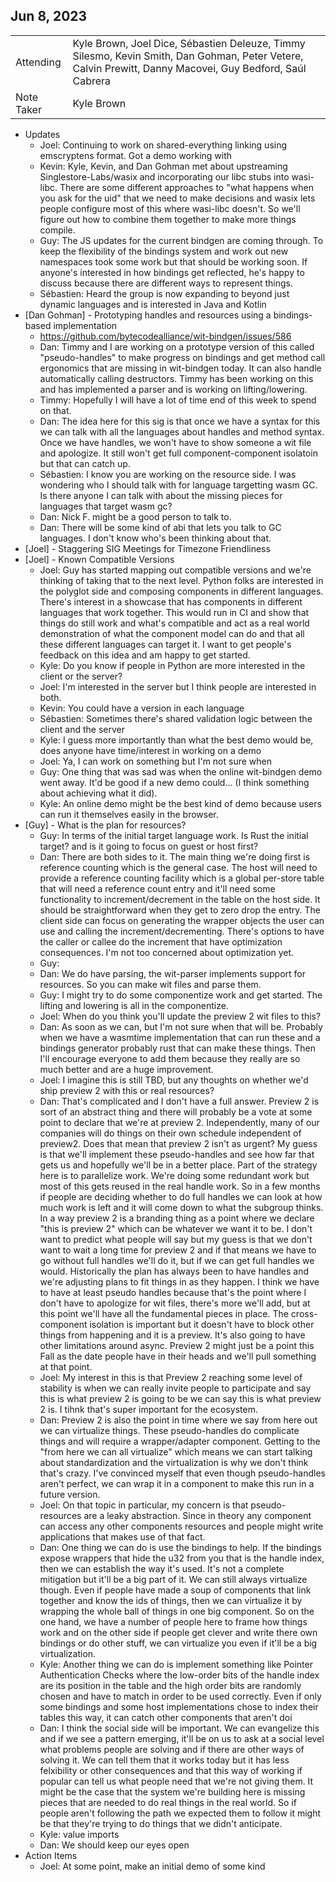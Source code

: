 ## Jun 8, 2023

|          |      | 
| -------- | -------- |
| Attending  | Kyle Brown, Joel Dice, Sébastien Deleuze, Timmy Silesmo, Kevin Smith, Dan Gohman, Peter Vetere, Calvin Prewitt, Danny Macovei, Guy Bedford, Saúl Cabrera
| Note Taker | Kyle Brown

* Updates
    * Joel: Continuing to work on shared-everything linking using emscryptens format. Got a demo working with 
    * Kevin: Kyle, Kevin, and Dan Gohman met about upstreaming Singlestore-Labs/wasix and incorporating our libc stubs into wasi-libc. There are some different approaches to "what happens when you ask for the uid" that we need to make decisions and wasix lets people configure most of this where wasi-libc doesn't. So we'll figure out how to combine them together to make more things compile.
    * Guy: The JS updates for the current bindgen are coming through. To keep the flexibility of the bindings system and work out new namespaces took some work but that should be working soon. If anyone's interested in how bindings get reflected, he's happy to discuss because there are different ways to represent things.
    * Sébastien: Heard the group is now expanding to beyond just dynamic languages and is interested in Java and Kotlin
* [Dan Gohman] - Prototyping handles and resources using a bindings-based implementation
    * https://github.com/bytecodealliance/wit-bindgen/issues/586
    * Dan: Timmy and I are working on a prototype version of this called "pseudo-handles" to make progress on bindings and get method call ergonomics that are missing in wit-bindgen today. It can also handle automatically calling destructors. Timmy has been working on this and has implemented a parser and is working on lifting/lowering.
    * Timmy: Hopefully I will have a lot of time end of this week to spend on that.
    * Dan: The idea here for this sig is that once we have a syntax for this we can talk with all the languages about handles and method syntax. Once we have handles, we won't have to show someone a wit file and apologize. It still won't get full component-component isolatoin but that can catch up.
    *  Sébastien: I know you are working on the resource side. I was wondering who I should talk with for language targetting wasm GC. Is there anyone I can talk with about the missing pieces for languages that target wasm gc?
    *  Dan: Nick F. might be a good person to talk to. 
    *  Dan: There will be some kind of abi that lets you talk to GC languages. I don't know who's been thinking about that.
* [Joel] - Staggering SIG Meetings for Timezone Friendliness
* [Joel] - Known Compatible Versions
    * Joel: Guy has started mapping out compatible versions and we're thinking of taking that to the next level. Python folks are interested in the polyglot side and composing components in different languages. There's interest in a showcase that has components in different languages that work together. This would run in CI and show that things do still work and what's compatible and act as a real world demonstration of what the component model can do and that all these different languages can target it. I want to get people's feedback on this idea and am happy to get started.
    * Kyle: Do you know if people in Python are more interested in the client or the server?
    * Joel: I'm interested in the server but I think people are interested in both.
    * Kevin: You could have a version in each language
    * Sébastien: Sometimes there's shared validation logic between the client and the server
    * Kyle: I guess more importantly than what the best demo would be, does anyone have time/interest in working on a demo
    * Joel: Ya, I can work on something but I'm not sure when
    * Guy: One thing that was sad was when the online wit-bindgen demo went away. It'd be good if a new demo could... (I think something about achieving what it did).
    * Kyle: An online demo might be the best kind of demo because users can run it themselves easily in the browser.
* [Guy] - What is the plan for resources?
    * Guy: In terms of the initial target language work. Is Rust the initial target? and is it going to focus on guest or host first?
    * Dan: There are both sides to it. The main thing we're doing first is reference counting which is the general case. The host will need to provide a reference counting facility which is a global per-store table that will need a reference count entry and it'll need some functionality to increment/decrement in the table on the host side. It should be straightforward when they get to zero drop the entry. The client side can focus on generating the wrapper objects the user can use and calling the increment/decrementing. There's options to have the caller or callee do the increment that have optimization consequences. I'm not too concerned about optimization yet.
    * Guy: 
    * Dan: We do have parsing, the wit-parser implements support for resources. So you can make wit files and parse them.
    * Guy: I might try to do some componentize work and get started. The lifting and lowering is all in the componentize.
    * Joel: When do you think you'll update the preview 2 wit files to this?
    * Dan: As soon as we can, but I'm not sure when that will be. Probably when we have a wasmtime implementation that can run these and a bindings generator probably rust that can make these things. Then I'll encourage everyone to add them because they really are so much better and are a huge improvement.
    * Joel: I imagine this is still TBD, but any thoughts on whether we'd ship preview 2 with this or real resources?
    * Dan: That's complicated and I don't have a full answer. Preview 2 is sort of an abstract thing and there will probably be a vote at some point to declare that we're at preview 2. Independently, many of our companies will do things on their own schedule independent of preview2. Does that mean that preview 2 isn't as urgent? My guess is that we'll implement these pseudo-handles and see how far that gets us and hopefully we'll be in a better place. Part of the strategy here is to parallelize work. We're doing some redundant work but most of this gets reused in the real handle work. So in a few months if people are deciding whether to do full handles we can look at how much work is left and it will come down to what the subgroup thinks. In a way preview 2 is a branding thing as a point where we declare "this is preview 2" which can be whatever we want it to be. I don't want to predict what people will say but my guess is that we don't want to wait a long time for preview 2 and if that means we have to go without full handles we'll do it, but if we can get full handles we would. Historically the plan has always been to have handles and we're adjusting plans to fit things in as they happen. I think we have to have at least pseudo handles because that's the point where I don't have to apologize for wit files, there's more we'll add, but at this point we'll have all the fundamental pieces in place. The cross-component isolation is important but it doesn't have to block other things from happening and it is a preview. It's also going to have other limitations around async. Preview 2 might just be a point this Fall as the date people have in their heads and we'll pull something at that point.
    * Joel: My interest in this is that Preview 2 reaching some level of stability is when we can really invite people to participate and say this is what preview 2 is going to be we can say this is what preview 2 is. I tihnk that's super important for the ecosystem.
    * Dan: Preview 2 is also the point in time where we say from here out we can virtualize things. These pseudo-handles do complicate things and will require a wrapper/adapter component. Getting to the "from here we can all virtualize" which means we can start talking about standardization and the virtualization is why we don't think that's crazy. I've convinced myself that even though pseudo-handles aren't perfect, we can wrap it in a component to make this run in a future version.
    * Joel: On that topic in particular, my concern is that pseudo-resources are a leaky abstraction. Since in theory any component can access any other components resources and people might write applications that makes use of that fact.
    * Dan: One thing we can do is use the bindings to help. If the bindings expose wrappers that hide the u32 from you that is the handle index, then we can establish the way it's used. It's not a complete mitigation but it'll be a big part of it. We can still always virtualize though. Even if people have made a soup of components that link together and know the ids of things, then we can virtualize it by wrapping the whole ball of things in one big component. So on the one hand, we have a number of people here to frame how things work and on the other side if people get clever and write there own bindings or do other stuff, we can virtualize you even if it'll be a big virtualization.
    * Kyle: Another thing we can do is implement something like Pointer Authentication Checks where the low-order bits of the handle index are its position in the table and the high order bits are randomly chosen and have to match in order to be used correctly. Even if only some bindings and some host implementations chose to index their tables this way, it can catch other components that aren't doi
    * Dan: I think the social side will be important. We can evangelize this and if we see a pattern emerging, it'll be on us to ask at a social level what problems people are solving and if there are other ways of solving it. We can tell them that it works today but it has less felxibility or other consequences and that this way of working if popular can tell us what people need that we're not giving them. It might be the case that the system we're building here is missing pieces that are needed to do real things in the real world. So if people aren't following the path we expected them to follow it might be that they're trying to do things that we didn't anticipate.
    * Kyle: value imports
    * Dan: We should keep our eyes open 
* Action Items
    * Joel: At some point, make an initial demo of some kind
